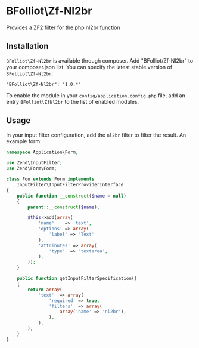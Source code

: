 # BFolliot\Zf-Nl2br
Provides a ZF2 filter for the php nl2br function

## Installation
`BFolliot\Zf-Nl2br` is available through composer. Add "BFolliot/Zf-Nl2br" to your composer.json list. You can specify the latest stable version of `BFolliot\Zf-Nl2br`:

```
"BFolliot\Zf-Nl2br": "1.0.*"
```

To enable the module in your `config/application.config.php` file, add an entry `BFolliot\ZfNl2br` to the list of enabled modules.

## Usage
In your input filter configuration, add the `nl2br` filter to filter the result. An example form:

```php
namespace Application\Form;

use Zend\InputFilter;
use Zend\Form\Form;

class Foo extends Form implements
    InputFilter\InputFilterProviderInterface
{
    public function __construct($name = null)
    {
        parent::__construct($name);

        $this->add(array(
            'name'    => 'text',
            'options' => array(
                'label' => 'Text'
            ),
            'attributes' => array(
                'type'  => 'textarea',
            ),
        ));
    }

    public function getInputFilterSpecification()
    {
        return array(
            'text'  => array(
                'required' => true,
                'filters'  => array(
                    array('name' => 'nl2br'),
                ),
            ),
        );
    }
}
```
